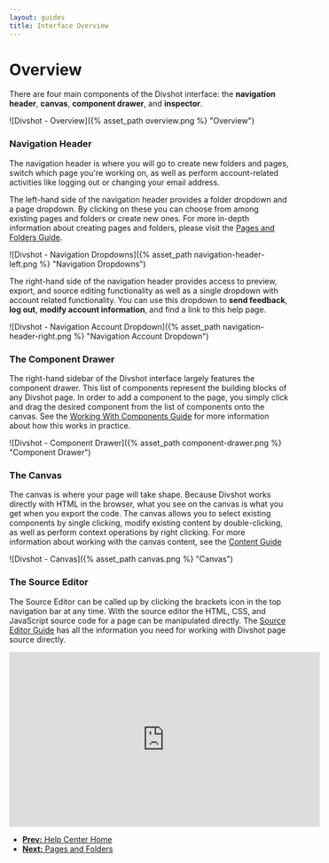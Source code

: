 ```yaml
---
layout: guides
title: Interface Overview
---
```


<h1 class='page-header'>Overview</h1>

<p class='lead'>There are four main components of the Divshot interface: the <b>navigation header</b>, <b>canvas</b>, <b>component drawer</b>, and <b>inspector</b>.</p>

![Divshot - Overview]({% asset_path overview.png %} "Overview")

### Navigation Header

The navigation header is where you will go to create new folders and pages, switch which page you're working on, as well as perform account-related activities like logging out or changing your email address.

The left-hand side of the navigation header provides a folder dropdown and a page dropdown. By clicking on these you can choose from among existing pages and folders or create new ones. For more in-depth information about creating pages and folders, please visit the [Pages and Folders Guide](/guides/pages.html).

![Divshot - Navigation Dropdowns]({% asset_path navigation-header-left.png %} "Navigation Dropdowns")

The right-hand side of the navigation header provides access to preview, export, and source editing functionality as well as a single dropdown with account related functionality. You can use this dropdown to **send feedback**, **log out**, **modify account information**, and find a link to this help page.

![Divshot - Navigation Account Dropdown]({% asset_path navigation-header-right.png %} "Navigation Account Dropdown")

### The Component Drawer

The right-hand sidebar of the Divshot interface largely features the component drawer. This list of components represent the building blocks of any Divshot page. In order to add a component to the page, you simply click and drag the desired component from the list of components onto the canvas. See the [Working With Components Guide](/guides/components.html) for more information about how this works in practice.

![Divshot - Component Drawer]({% asset_path component-drawer.png %} "Component Drawer")

### The Canvas

The canvas is where your page will take shape. Because Divshot works directly with HTML in the browser, what you see on the canvas is what you get when you export the code. The canvas allows you to select existing components by single clicking, modify existing content by double-clicking, as well as perform context operations by right clicking. For more information about working with the canvas content, see the [Content Guide](/guides/content.html)

![Divshot - Canvas]({% asset_path canvas.png %} "Canvas")

### The Source Editor

The Source Editor can be called up by clicking the brackets icon in the top navigation bar at any time. With the source editor the HTML, CSS, and JavaScript source code for a page can be manipulated directly. The [Source Editor Guide](/guides/source.html) has all the information you need for working with Divshot page source directly.

<div class="video">
  <iframe width="560" height="315" src="http://www.youtube.com/embed/Vg6xEz-3VKk?rel=0" frameborder="0" allowfullscreen></iframe>
</div>

<ul class="pager">
	<li><a href="/"><b>Prev:</b> Help Center Home</a</li>
	<li><a href="/guides/pages.html"><b>Next:</b> Pages and Folders</a</li>
</ul>